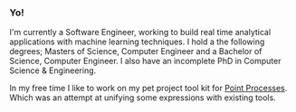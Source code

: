 ### Yo!

I'm currently a Software Engineer, working to build real time analytical applications with machine learning techniques.
I hold a the following degrees; Masters of Science, Computer Engineer and a Bachelor of Science, Computer Engineer.
I also have an incomplete PhD in Computer Science & Engineering.

In my free time I like to work on my pet project tool kit for [Point Processes](https://github.com/MehranGhamaty/point_processes).
Which was an attempt at unifying some expressions with existing tools. 
